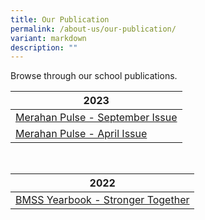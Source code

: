 ```yaml
---
title: Our Publication
permalink: /about-us/our-publication/
variant: markdown
description: ""
---
```

Browse through our school publications.

| 2023 |
| -------- |
|  [Merahan Pulse - September Issue](/files/merahan%20pulse%20-%20september.pdf)  |
| [Merahan Pulse - April Issue](/files/merahan%20pulse%202023%20-%20issue%201.pdf) |
<br>


| 2022  |  
| -------- | 
| [BMSS Yearbook - Stronger Together](https://online.fliphtml5.com/cjnla/gwbu/)     |